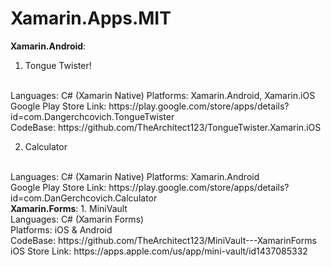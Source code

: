 # Xamarin.Apps.MIT
 
<strong>Xamarin.Android</strong>:
1. Tongue Twister!
</br>
Languages: C# (Xamarin Native) Platforms: Xamarin.Android, Xamarin.iOS
</br>
Google Play Store Link: https://play.google.com/store/apps/details?id=com.Dangerchcovich.TongueTwister
</br>
CodeBase: https://github.com/TheArchitect123/TongueTwister.Xamarin.iOS
</br>

2. Calculator
</br>
Languages: C# (Xamarin Native) Platforms: Xamarin.Android
</br>
Google Play Store Link: https://play.google.com/store/apps/details?id=com.DanGerchcovich.Calculator

</br>
<strong>Xamarin.Forms</strong>:
1. MiniVault 
</br>
Languages: C# (Xamarin Forms)
</br>
Platforms: iOS & Android
</br>
CodeBase: https://github.com/TheArchitect123/MiniVault---XamarinForms
</br>iOS Store Link: https://apps.apple.com/us/app/mini-vault/id1437085332
